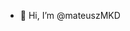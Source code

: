 - 👋 Hi, I’m @mateuszMKD


<!---
mateuszMKD/mateuszMKD is a ✨ special ✨ repository because its `README.md` (this file) appears on your GitHub profile.
You can click the Preview link to take a look at your changes.
--->
